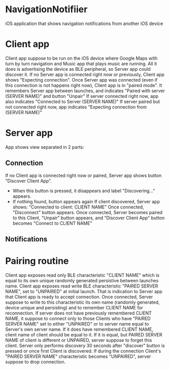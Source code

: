 # NavigationNotifiier
iOS application that shows navigation notifications from another iOS device


# Client app

Client app suppose to be run on the iOS device where Google Maps with turn by turn navigation and Music app that plays music are running. All it does is advertising the device as BLE peripheral, so Server app could discover it.
If no Server app is connected right now or previously, Client app shows "Expecting connection".
Once Server app was connected (even if this connection is not happens right now), Client app is in "paired mode". It remembers Server app between launches, and indicates "Paired with server (SERVER NAME)" and button "Unpair"
If server connected right now, app also indicates "Connected to Server (SERVER NAME)"
If server paired but not connected right now, app indicates "Expecting connection from (SERVER NAME)"

# Server app
App shows view separated in 2 parts:

## Connection
If no Client app is connected right now or paired, Server app shows button "Discover Client App".
 * When this button is pressed, it disappears and label "Discovering..." appears.
 * If nothing found, button appears again
If client discovered, Server app shows: "Connected to client: CLIENT NAME"
Once connected, "Disconnect" button appears.
Once connected, Server becomes paired to this Client, "Unpair" button appears, and "Discover Client App" button becomes "Connect to CLIENT NAME"

## Notifications


# Pairing routine
Client app exposes read only BLE characteristic "CLIENT NAME" which is equal to its own unique randomly generated persistive between launches name.
Client app exposes read write BLE characteristic "PAIRED SERVER NAME", set to "UNPAIRED" at initial launch. That is indication to Server app that Client app is ready to accept connection. Once connected, Server suppose to write to this characteristic its own name (randomly generated, device unique and persisting) and to remember CLIENT NAME for reconnection.
If server does not have previously remembered CLIENT NAME, it suppose to connect only to those Clients who have "PAIRED SERVER NAME" set to either "UNPAIRED" or to server name equal to Server's own server name. If it does have remembered CLIENT NAME, client name of client should be equal to it. If it is equal, but PAIRED SERVER NAME of client is different or UNPAIRED, server suppose to forget this client.
Server only performs discovery 30 seconds after "discover" button is pressed or once first Client is discovered. If during the connection Client's "PAIRED SERVER NAME" characteristic becomes "UNPAIRED", server suppose to drop connection.
